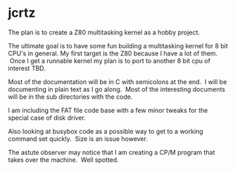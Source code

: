 # jcrtz


The plan is to create a Z80 multitasking kernel as a hobby project.

The ultimate goal is to have some fun building a multitasking kernel for 8 bit CPU's in general.
My first target is the Z80 because I have a lot of them.  Once I get a runnable kernel my plan
is to port to another 8 bit cpu of interest TBD.

Most of the documentation will be in C with semicolons at the end.  I will be documenting in
plain text as I go along.  Most of the interesting documents will be in the sub directories
with the code.

I am including the FAT file code base with a few minor tweaks for the special case of disk driver.

Also looking at busybox code as a possible way to get to a working command set quickly.  Size is an
issue however.

The astute observer may notice that I am creating a CP/M program that takes over the machine.  Well spotted.
